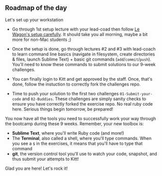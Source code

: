 ## Roadmap of the day

Let's set up your workstation

- Go through 1st setup lecture with your lead-coad then follow [Le Wagon's setup carefully](https://github.com/lewagon/setup). It should take you all morning, maybe a bit more for non-Mac students ;)

- Once the setup is done, go through lectures #2 and #3 with lead-coach to learn command line basics (navigate in filesystem, create directories & files, launch Sublime Text) + basic git commands (`add`/`commit`/`push`). You'll need to know these commands to submit solutions to our 9-week challenges.

- You can finally login to Kitt and get approved by the staff. Once, that's done, follow the instuction to correctly fork the challenges repo.

- Time to push your solution to the first two challenges `01-Submit-your-code` and `02-Buddies`. These challenges are simply sanity checks to ensure you have correctly forked the exercise repo. No real ruby code here. Serious things begin tomorrow, be prepared!

You now have all the tools you need to successfully work your way through the bootcamp during these 9 weeks. Remember, your new toolbox is:

- **Sublime Text**, where you'll write Ruby code (and more!)
- The **Terminal**, also called a shell, where you'll type commands. When you see a `$` in the exercises, it means that you'll have to type that command
- **git**, the version control tool you'll use to watch your code, snapshot, and thus submit your attempts to Kitt!

Glad you are here! Let's rock it!
